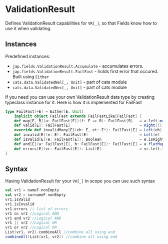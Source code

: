 # ValidationResult

Defines ValidationResult capabilities for `VR[_]`, so that Fields know how to use it when validating.

## Instances

Predefined instances:

- `jap.fields.ValidationResult.Accumulate` - accumulates errors.
- `jap.fields.ValidationResult.FailFast` - holds first error that occured. Built using `Either`
- `cats.data.ValidatedNel[_, Unit]` - part of cats module
- `cats.data.ValidatedNec[_, Unit]` - part of cats module

If you need you can use your own ValidationResult data type by creating typeclass instance for it.
Here is how it is implemented for FailFast

```scala
type FailFast[+E] = Either[E, Unit]
    implicit object FailFast extends FailFastLike[FailFast] {
    def map[E, B](a: FailFast[E])(f: E => B): FailFast[B]   = a.left.map(f)
    def valid[E]: FailFast[E]                               = Right(())
    override def invalidMany[E](eh: E, et: E*): FailFast[E] = Left(eh)
    def invalid[E](e: E): FailFast[E]                       = Left(e)
    def isValid[E](e: FailFast[E]): Boolean                 = e.isRight
    def and[E](a: FailFast[E], b: FailFast[E]): FailFast[E] = a.flatMap(_ => b)
    def errors[E](vr: FailFast[E]): List[E]                 = vr.left.toSeq.toList
}
```

## Syntax

Having ValidationResult for your `VR[_]` in scope you can use such syntax

```scala
val vr1 = nameF.nonEmpty
val vr2 = surnameF.nonEmpty
vr1.isValid
vr1.isInvalid
vr1.errors // list of errors
vr1 && vr2 //Logical AND
vr1 and vr2 //Logical AND
vr1 || vr2 //Logical OR
vr1 or vr2 //Logical OR
List(vr1, vr2).combineAll //combine all using and
combineAll(List(vr1, vr2)) //combine all using and
```
